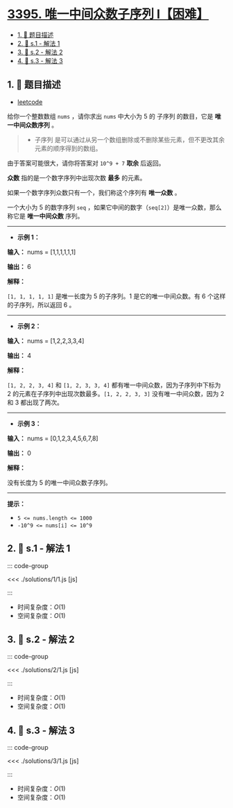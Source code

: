# [3395. 唯一中间众数子序列 I【困难】](https://github.com/tnotesjs/TNotes.leetcode/tree/main/notes/3395.%20%E5%94%AF%E4%B8%80%E4%B8%AD%E9%97%B4%E4%BC%97%E6%95%B0%E5%AD%90%E5%BA%8F%E5%88%97%20I%E3%80%90%E5%9B%B0%E9%9A%BE%E3%80%91)

<!-- region:toc -->

- [1. 📝 题目描述](#1--题目描述)
- [2. 🎯 s.1 - 解法 1](#2--s1---解法-1)
- [3. 🎯 s.2 - 解法 2](#3--s2---解法-2)
- [4. 🎯 s.3 - 解法 3](#4--s3---解法-3)

<!-- endregion:toc -->

## 1. 📝 题目描述

- [leetcode](https://leetcode.cn/problems/subsequences-with-a-unique-middle-mode-i/)

给你一个整数数组 `nums` ，请你求出 `nums` 中大小为 5 的 子序列 的数目，它是 **唯一中间众数序列** 。

> - 子序列 是可以通过从另一个数组删除或不删除某些元素，但不更改其余元素的顺序得到的数组。

由于答案可能很大，请你将答案对 `10^9 + 7` **取余** 后返回。

**众数** 指的是一个数字序列中出现次数 **最多** 的元素。

如果一个数字序列众数只有一个，我们称这个序列有 **唯一众数** 。

一个大小为 5 的数字序列 `seq` ，如果它中间的数字（`seq[2]`）是唯一众数，那么称它是 **唯一中间众数** 序列。

---

- **示例 1：**

**输入：** nums = [1,1,1,1,1,1]

**输出：** 6

**解释：**

`[1, 1, 1, 1, 1]` 是唯一长度为 5 的子序列。1 是它的唯一中间众数。有 6 个这样的子序列，所以返回 6 。

---

- **示例 2：**

**输入：** nums = [1,2,2,3,3,4]

**输出：** 4

**解释：**

`[1, 2, 2, 3, 4]` 和 `[1, 2, 3, 3, 4]` 都有唯一中间众数，因为子序列中下标为 2 的元素在子序列中出现次数最多。`[1, 2, 2, 3, 3]` 没有唯一中间众数，因为 2 和 3 都出现了两次。

---

- **示例 3：**

**输入：** nums = [0,1,2,3,4,5,6,7,8]

**输出：** 0

**解释：**

没有长度为 5 的唯一中间众数子序列。

---

**提示：**

- `5 <= nums.length <= 1000`
- `-10^9 <= nums[i] <= 10^9`

## 2. 🎯 s.1 - 解法 1

::: code-group

<<< ./solutions/1/1.js [js]

:::

- 时间复杂度：$O(1)$
- 空间复杂度：$O(1)$

## 3. 🎯 s.2 - 解法 2

::: code-group

<<< ./solutions/2/1.js [js]

:::

- 时间复杂度：$O(1)$
- 空间复杂度：$O(1)$

## 4. 🎯 s.3 - 解法 3

::: code-group

<<< ./solutions/3/1.js [js]

:::

- 时间复杂度：$O(1)$
- 空间复杂度：$O(1)$
